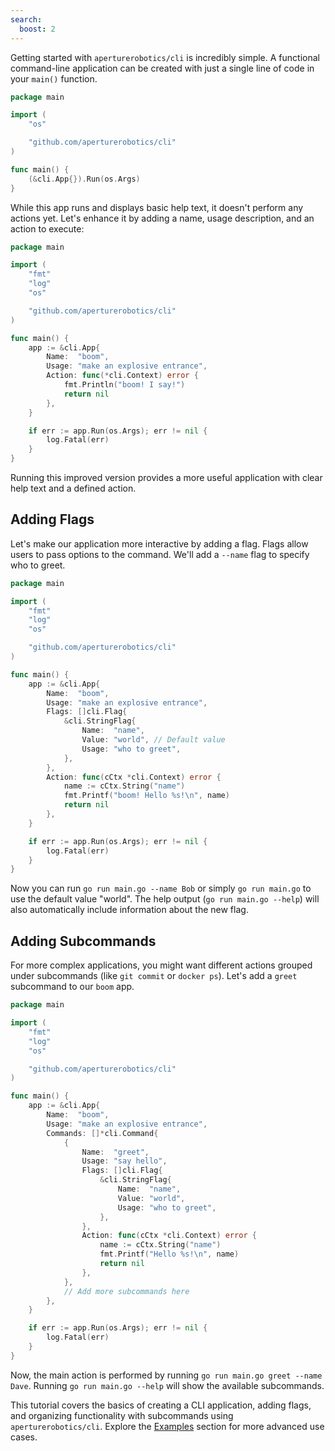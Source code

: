 ```yaml
---
search:
  boost: 2
---
```


Getting started with `aperturerobotics/cli` is incredibly simple. A functional command-line application can be created with just a single line of code in your `main()` function.

<!-- {
  "args": ["&#45;&#45;help"],
  "output": "A new cli application"
} -->
```go
package main

import (
	"os"

	"github.com/aperturerobotics/cli"
)

func main() {
	(&cli.App{}).Run(os.Args)
}
```

While this app runs and displays basic help text, it doesn't perform any actions yet. Let's enhance it by adding a name, usage description, and an action to execute:

<!-- {
  "output": "boom! I say!"
} -->
```go
package main

import (
	"fmt"
	"log"
	"os"

	"github.com/aperturerobotics/cli"
)

func main() {
	app := &cli.App{
		Name:  "boom",
		Usage: "make an explosive entrance",
		Action: func(*cli.Context) error {
			fmt.Println("boom! I say!")
			return nil
		},
	}

	if err := app.Run(os.Args); err != nil {
		log.Fatal(err)
	}
}
```

Running this improved version provides a more useful application with clear help text and a defined action.

## Adding Flags

Let's make our application more interactive by adding a flag. Flags allow users to pass options to the command. We'll add a `--name` flag to specify who to greet.

<!-- {
  "args": ["&#45;&#45;name", "Alice"],
  "output": "boom! Hello Alice!"
} -->
```go
package main

import (
	"fmt"
	"log"
	"os"

	"github.com/aperturerobotics/cli"
)

func main() {
	app := &cli.App{
		Name:  "boom",
		Usage: "make an explosive entrance",
		Flags: []cli.Flag{
			&cli.StringFlag{
				Name:  "name",
				Value: "world", // Default value
				Usage: "who to greet",
			},
		},
		Action: func(cCtx *cli.Context) error {
			name := cCtx.String("name")
			fmt.Printf("boom! Hello %s!\n", name)
			return nil
		},
	}

	if err := app.Run(os.Args); err != nil {
		log.Fatal(err)
	}
}
```

Now you can run `go run main.go --name Bob` or simply `go run main.go` to use the default value "world". The help output (`go run main.go --help`) will also automatically include information about the new flag.

## Adding Subcommands

For more complex applications, you might want different actions grouped under subcommands (like `git commit` or `docker ps`). Let's add a `greet` subcommand to our `boom` app.

<!-- {
  "args": ["greet", "&#45;&#45;name", "Carol"],
  "output": "Hello Carol!"
} -->
```go
package main

import (
	"fmt"
	"log"
	"os"

	"github.com/aperturerobotics/cli"
)

func main() {
	app := &cli.App{
		Name:  "boom",
		Usage: "make an explosive entrance",
		Commands: []*cli.Command{
			{
				Name:  "greet",
				Usage: "say hello",
				Flags: []cli.Flag{
					&cli.StringFlag{
						Name:  "name",
						Value: "world",
						Usage: "who to greet",
					},
				},
				Action: func(cCtx *cli.Context) error {
					name := cCtx.String("name")
					fmt.Printf("Hello %s!\n", name)
					return nil
				},
			},
			// Add more subcommands here
		},
	}

	if err := app.Run(os.Args); err != nil {
		log.Fatal(err)
	}
}
```

Now, the main action is performed by running `go run main.go greet --name Dave`. Running `go run main.go --help` will show the available subcommands.

This tutorial covers the basics of creating a CLI application, adding flags, and organizing functionality with subcommands using `aperturerobotics/cli`. Explore the [Examples](./examples/) section for more advanced use cases.
